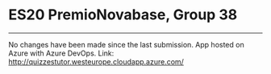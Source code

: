 # ES20 PremioNovabase, Group 38

---

No changes have been made since the last submission.
App hosted on Azure with Azure DevOps.
Link: http://quizzestutor.westeurope.cloudapp.azure.com/ 

